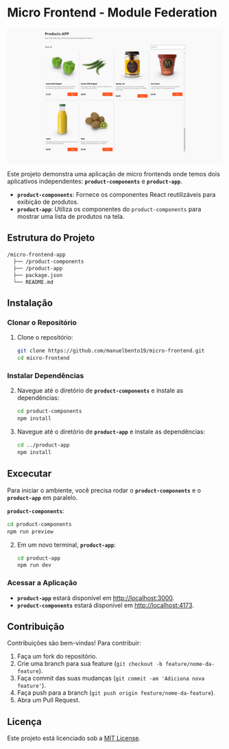# Micro Frontend - Module Federation

![Preview Image](./preview.png)

Este projeto demonstra uma aplicação de micro frontends onde temos dois aplicativos independentes: **`product-components`** e **`product-app`**. 

- **`product-components`**: Fornece os componentes React reutilizáveis para exibição de produtos.
- **`product-app`**: Utiliza os componentes do `product-components` para mostrar uma lista de produtos na tela.

## Estrutura do Projeto

```
/micro-frontend-app
  ├── /product-components
  ├── /product-app        
  ├── package.json        
  └── README.md 
```

## Instalação

### Clonar o Repositório

1. Clone o repositório:
   ```bash
   git clone https://github.com/manuelbento19/micro-frontend.git
   cd micro-frontend
   ```

### Instalar Dependências

2. Navegue até o diretório de **`product-components`** e instale as dependências:
   ```bash
   cd product-components
   npm install
   ```

3. Navegue até o diretório de **`product-app`** e instale as dependências:
   ```bash
   cd ../product-app
   npm install
   ```

## Excecutar

Para iniciar o ambiente, você precisa rodar o **`product-components`** e o **`product-app`** em paralelo.

**`product-components`**:
   ```bash
   cd product-components
   npm run preview
   ```

2. Em um novo terminal, **`product-app`**:
   ```bash
   cd product-app
   npm run dev
   ```

### Acessar a Aplicação

- **`product-app`** estará disponível em [http://localhost:3000](http://localhost:3000). 
- **`product-components`** estará disponível em [http://localhost:4173](http://localhost:4173).

## Contribuição

Contribuições são bem-vindas! Para contribuir:

1. Faça um fork do repositório.
2. Crie uma branch para sua feature (`git checkout -b feature/nome-da-feature`).
3. Faça commit das suas mudanças (`git commit -am 'Adiciona nova feature'`).
4. Faça push para a branch (`git push origin feature/nome-da-feature`).
5. Abra um Pull Request.

## Licença

Este projeto está licenciado sob a [MIT License](LICENSE).